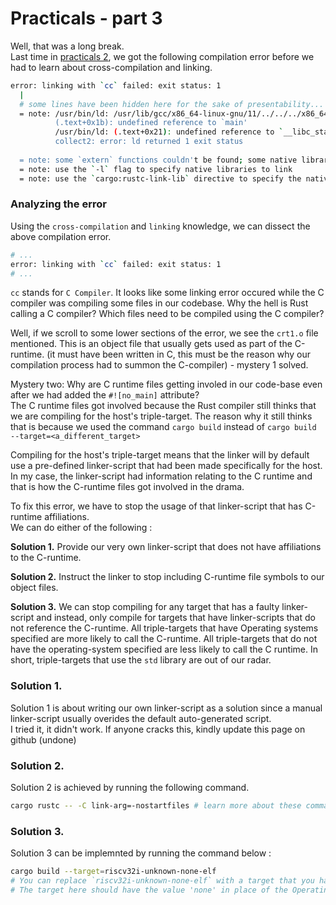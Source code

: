 # Practicals - part 3  

Well, that was a long break.  
Last time in [practicals 2][practicals-2], we got the following compilation error before we had to learn about cross-compilation and linking.  
```bash
error: linking with `cc` failed: exit status: 1
  |
  # some lines have been hidden here for the sake of presentability...   
  = note: /usr/bin/ld: /usr/lib/gcc/x86_64-linux-gnu/11/../../../x86_64-linux-gnu/Scrt1.o: in function `_start':
          (.text+0x1b): undefined reference to `main'
          /usr/bin/ld: (.text+0x21): undefined reference to `__libc_start_main'
          collect2: error: ld returned 1 exit status
          
  = note: some `extern` functions couldn't be found; some native libraries may need to be installed or have their path specified
  = note: use the `-l` flag to specify native libraries to link
  = note: use the `cargo:rustc-link-lib` directive to specify the native libraries to link with Cargo (see https://doc.rust-lang.org/cargo/reference/build-scripts.html#cargorustc-link-libkindname)

```
### Analyzing the error
Using the `cross-compilation` and `linking` knowledge, we can dissect the above compilation error.  
```bash
# ...
error: linking with `cc` failed: exit status: 1
# ...
```
`cc` stands for `C Compiler`. It looks like some linking error occured while the C compiler was compiling some files in our codebase. Why the hell is Rust calling a C compiler? Which files need to be compiled using the C compiler?  

Well, if we scroll to some lower sections of the error, we see the `crt1.o` file mentioned. This is an object file that usually gets used as part of the C-runtime. (it must have been written in C, this must be the reason why our compilation process had to summon the C-compiler) - mystery 1 solved.  

Mystery two: Why are C runtime files getting involed in our code-base even after we had added the `#![no_main]` attribute?  
The C runtime files got involved because the Rust compiler still thinks that we are compiling for the host's triple-target. The reason why it still thinks that is because we used the command `cargo build` instead of `cargo build --target=<a_different_target>`  

Compiling for the host's triple-target means that the linker will by default use a pre-defined linker-script that had been made specifically for the host. In my case, the linker-script had information relating to the C runtime and that is how the C-runtime files got involved in the drama.  

To fix this error, we have to stop the usage of that linker-script that has C-runtime affiliations.  
We can do either of the following :  

**Solution 1.** Provide our very own linker-script that does not have affiliations to the C-runtime.  

**Solution 2.** Instruct the linker to stop including C-runtime file symbols to our object files. 

**Solution 3.** We can stop compiling for any target that has a faulty linker-script and instead, only compile for targets that have linker-scripts that do not reference the C-runtime. All triple-targets that have Operating systems specified are more likely to call the C-runtime. All triple-targets that do not have the operating-system specified are less likely to call the C runtime. In short, triple-targets that use the `std` library are out of our radar.  


### Solution 1.  
Solution 1 is about writing our own linker-script as a solution since a manual linker-script usually overides the default auto-generated script.  
I tried it, it didn't work. If anyone cracks this, kindly update this page on github (undone)  

### Solution 2.  
Solution 2 is achieved by running the following command. 
```bash 
cargo rustc -- -C link-arg=-nostartfiles # learn more about these commands by reading the Cargo and Rustc books
```  

### Solution 3.  
Solution 3 can be implemnted by running the command below :  
```bash
cargo build --target=riscv32i-unknown-none-elf
# You can replace `riscv32i-unknown-none-elf` with a target that you have already installed
# The target here should have the value 'none' in place of the Operating system
```

















[practicals-2]: ./pracs_2.md